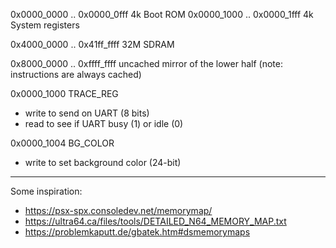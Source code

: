 
0x0000_0000 .. 0x0000_0fff    4k  Boot ROM
0x0000_1000 .. 0x0000_1fff    4k  System registers

0x4000_0000 .. 0x41ff_ffff   32M  SDRAM

0x8000_0000 .. 0xffff_ffff        uncached mirror of the lower half
                                  (note: instructions are always cached)

0x0000_1000  TRACE_REG
  - write to send on UART (8 bits)
  - read to see if UART busy (1) or idle (0)

0x0000_1004  BG_COLOR
  - write to set background color (24-bit)


---

Some inspiration:

- https://psx-spx.consoledev.net/memorymap/
- https://ultra64.ca/files/tools/DETAILED_N64_MEMORY_MAP.txt
- https://problemkaputt.de/gbatek.htm#dsmemorymaps
